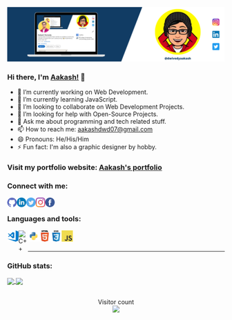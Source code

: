 <img src="https://raw.githubusercontent.com/dwivedyaakash/dwivedyaakash/master/assets/github_banner.png" />

### Hi there, I'm [Aakash!](https://dwivedyaakash.github.io) 👋

- 🔭 I’m currently working on Web Development.
- 🌱 I’m currently learning JavaScript.
- 👯 I’m looking to collaborate on Web Development Projects.
- 🤔 I’m looking for help with Open-Source Projects.
- 💬 Ask me about programming and tech related stuff.
- 📫 How to reach me: aakashdwd07@gmail.com
- 😄 Pronouns: He/His/Him
- ⚡ Fun fact: I'm also a graphic designer by hobby.
### Visit my portfolio website: [Aakash's portfolio](https://dwivedyaakash.github.io)

### Connect with me:

<a href="https://github.com/dwivedyaakash">
  <img align="left" alt="Aakash Dwivedy - GitHub" width="22px" src="https://raw.githubusercontent.com/dwivedyaakash/dwivedyaakash/master/assets/github.svg" />
</a>
<a href="https://linkedin.com/in/dwivedyaakash">
  <img align="left" alt="Aakash Dwivedy - LinkedIn" width="22px" src="https://raw.githubusercontent.com/dwivedyaakash/dwivedyaakash/master/assets/linkedin.svg" />
</a>
<a href="https://twitter.com/dwivedyaakash">
  <img align="left" alt="Aakash Dwivedy - Twitter" width="22px" src="https://raw.githubusercontent.com/dwivedyaakash/dwivedyaakash/master/assets/twitter.svg" />
</a>
<a href="https://instagram.com/aakashdwivedy">
  <img align="left" alt="Aakash Dwivedy - Instagram" width="22px" src="https://raw.githubusercontent.com/dwivedyaakash/dwivedyaakash/master/assets/instagram.svg" />
</a>
<a href="https://www.facebook.com/dwivedyaakash/">
  <img align="left" alt="Aakash Dwivedy - Facebook" width="22px" src="https://raw.githubusercontent.com/dwivedyaakash/dwivedyaakash/master/assets/facebook.svg" />
</a>

<br />

### Languages and tools:

<img align="left" alt="Visual Studio Code" width="26px" src="https://raw.githubusercontent.com/github/explore/80688e429a7d4ef2fca1e82350fe8e3517d3494d/topics/visual-studio-code/visual-studio-code.png" />
<img align="left" alt="C++" width="22" src="https://raw.githubusercontent.com/jmnote/z-icons/master/svg/cpp.svg" />
<img align="left" alt="Python" width="26px" src="https://raw.githubusercontent.com/github/explore/78df643247d429f6cc873026c0622819ad797942/topics/python/python.png" />
<img align="left" alt="HTML5" width="26px" src="https://raw.githubusercontent.com/github/explore/80688e429a7d4ef2fca1e82350fe8e3517d3494d/topics/html/html.png" />
<img align="left" alt="CSS3" width="26px" src="https://raw.githubusercontent.com/github/explore/80688e429a7d4ef2fca1e82350fe8e3517d3494d/topics/css/css.png" />
<img align="left" alt="JavaScript" width="26px" src="https://raw.githubusercontent.com/github/explore/80688e429a7d4ef2fca1e82350fe8e3517d3494d/topics/javascript/javascript.png" />

<br />
<br />

---

### GitHub stats:

<a href="https://github.com/dwivedyaakash">
  <img align="center" src="https://github-readme-stats.vercel.app/api?username=dwivedyaakash&show_icons=true&include_all_commits=true&theme=react" />
<a/>

<a href="https://github.com/dwivedyaakash">
  <img align="center" src="https://github-readme-stats.vercel.app/api/top-langs/?username=dwivedyaakash&layout=compact&theme=react" />
<a/>

<br />
<br />

<p align="center"> 
  Visitor count<br>
  <img src="https://profile-counter.glitch.me/dwivedyaakash/count.svg" />
</p>
